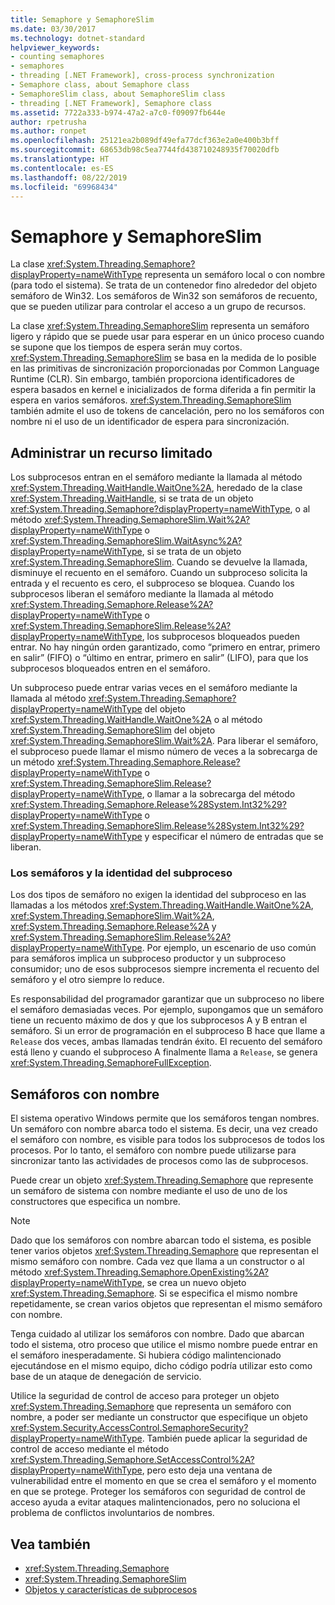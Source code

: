 ```yaml
---
title: Semaphore y SemaphoreSlim
ms.date: 03/30/2017
ms.technology: dotnet-standard
helpviewer_keywords:
- counting semaphores
- semaphores
- threading [.NET Framework], cross-process synchronization
- Semaphore class, about Semaphore class
- SemaphoreSlim class, about SemaphoreSlim class
- threading [.NET Framework], Semaphore class
ms.assetid: 7722a333-b974-47a2-a7c0-f09097fb644e
author: rpetrusha
ms.author: ronpet
ms.openlocfilehash: 25121ea2b089df49efa77dcf363e2a0e400b3bff
ms.sourcegitcommit: 68653db98c5ea7744fd438710248935f70020dfb
ms.translationtype: HT
ms.contentlocale: es-ES
ms.lasthandoff: 08/22/2019
ms.locfileid: "69968434"
---
```

# <a name="semaphore-and-semaphoreslim"></a>Semaphore y SemaphoreSlim
La clase <xref:System.Threading.Semaphore?displayProperty=nameWithType> representa un semáforo local o con nombre (para todo el sistema). Se trata de un contenedor fino alrededor del objeto semáforo de Win32. Los semáforos de Win32 son semáforos de recuento, que se pueden utilizar para controlar el acceso a un grupo de recursos.  
  
 La clase <xref:System.Threading.SemaphoreSlim> representa un semáforo ligero y rápido que se puede usar para esperar en un único proceso cuando se supone que los tiempos de espera serán muy cortos. <xref:System.Threading.SemaphoreSlim> se basa en la medida de lo posible en las primitivas de sincronización proporcionadas por Common Language Runtime (CLR). Sin embargo, también proporciona identificadores de espera basados en kernel e inicializados de forma diferida a fin permitir la espera en varios semáforos. <xref:System.Threading.SemaphoreSlim> también admite el uso de tokens de cancelación, pero no los semáforos con nombre ni el uso de un identificador de espera para sincronización.  
  
## <a name="managing-a-limited-resource"></a>Administrar un recurso limitado  
 Los subprocesos entran en el semáforo mediante la llamada al método <xref:System.Threading.WaitHandle.WaitOne%2A>, heredado de la clase <xref:System.Threading.WaitHandle>, si se trata de un objeto <xref:System.Threading.Semaphore?displayProperty=nameWithType>, o al método <xref:System.Threading.SemaphoreSlim.Wait%2A?displayProperty=nameWithType> o <xref:System.Threading.SemaphoreSlim.WaitAsync%2A?displayProperty=nameWithType>, si se trata de un objeto <xref:System.Threading.SemaphoreSlim>. Cuando se devuelve la llamada, disminuye el recuento en el semáforo. Cuando un subproceso solicita la entrada y el recuento es cero, el subproceso se bloquea. Cuando los subprocesos liberan el semáforo mediante la llamada al método <xref:System.Threading.Semaphore.Release%2A?displayProperty=nameWithType> o <xref:System.Threading.SemaphoreSlim.Release%2A?displayProperty=nameWithType>, los subprocesos bloqueados pueden entrar. No hay ningún orden garantizado, como “primero en entrar, primero en salir” (FIFO) o “último en entrar, primero en salir” (LIFO), para que los subprocesos bloqueados entren en el semáforo.  
  
 Un subproceso puede entrar varias veces en el semáforo mediante la llamada al método <xref:System.Threading.Semaphore?displayProperty=nameWithType> del objeto <xref:System.Threading.WaitHandle.WaitOne%2A> o al método <xref:System.Threading.SemaphoreSlim> del objeto <xref:System.Threading.SemaphoreSlim.Wait%2A>. Para liberar el semáforo, el subproceso puede llamar el mismo número de veces a la sobrecarga de un método <xref:System.Threading.Semaphore.Release?displayProperty=nameWithType> o <xref:System.Threading.SemaphoreSlim.Release?displayProperty=nameWithType>, o llamar a la sobrecarga del método <xref:System.Threading.Semaphore.Release%28System.Int32%29?displayProperty=nameWithType> o <xref:System.Threading.SemaphoreSlim.Release%28System.Int32%29?displayProperty=nameWithType> y especificar el número de entradas que se liberan.  
  
### <a name="semaphores-and-thread-identity"></a>Los semáforos y la identidad del subproceso  
 Los dos tipos de semáforo no exigen la identidad del subproceso en las llamadas a los métodos <xref:System.Threading.WaitHandle.WaitOne%2A>, <xref:System.Threading.SemaphoreSlim.Wait%2A>, <xref:System.Threading.Semaphore.Release%2A> y <xref:System.Threading.SemaphoreSlim.Release%2A?displayProperty=nameWithType>. Por ejemplo, un escenario de uso común para semáforos implica un subproceso productor y un subproceso consumidor; uno de esos subprocesos siempre incrementa el recuento del semáforo y el otro siempre lo reduce.  
  
 Es responsabilidad del programador garantizar que un subproceso no libere el semáforo demasiadas veces. Por ejemplo, supongamos que un semáforo tiene un recuento máximo de dos y que los subprocesos A y B entran el semáforo. Si un error de programación en el subproceso B hace que llame a `Release` dos veces, ambas llamadas tendrán éxito. El recuento del semáforo está lleno y cuando el subproceso A finalmente llama a `Release`, se genera <xref:System.Threading.SemaphoreFullException>.  
  
## <a name="named-semaphores"></a>Semáforos con nombre  
 El sistema operativo Windows permite que los semáforos tengan nombres. Un semáforo con nombre abarca todo el sistema. Es decir, una vez creado el semáforo con nombre, es visible para todos los subprocesos de todos los procesos. Por lo tanto, el semáforo con nombre puede utilizarse para sincronizar tanto las actividades de procesos como las de subprocesos.  
  
 Puede crear un objeto <xref:System.Threading.Semaphore> que represente un semáforo de sistema con nombre mediante el uso de uno de los constructores que especifica un nombre.  
  
> [!NOTE]
> Dado que los semáforos con nombre abarcan todo el sistema, es posible tener varios objetos <xref:System.Threading.Semaphore> que representan el mismo semáforo con nombre. Cada vez que llama a un constructor o al método <xref:System.Threading.Semaphore.OpenExisting%2A?displayProperty=nameWithType>, se crea un nuevo objeto <xref:System.Threading.Semaphore>. Si se especifica el mismo nombre repetidamente, se crean varios objetos que representan el mismo semáforo con nombre.  
  
 Tenga cuidado al utilizar los semáforos con nombre. Dado que abarcan todo el sistema, otro proceso que utilice el mismo nombre puede entrar en el semáforo inesperadamente. Si hubiera código malintencionado ejecutándose en el mismo equipo, dicho código podría utilizar esto como base de un ataque de denegación de servicio.  
  
 Utilice la seguridad de control de acceso para proteger un objeto <xref:System.Threading.Semaphore> que representa un semáforo con nombre, a poder ser mediante un constructor que especifique un objeto <xref:System.Security.AccessControl.SemaphoreSecurity?displayProperty=nameWithType>. También puede aplicar la seguridad de control de acceso mediante el método <xref:System.Threading.Semaphore.SetAccessControl%2A?displayProperty=nameWithType>, pero esto deja una ventana de vulnerabilidad entre el momento en que se crea el semáforo y el momento en que se protege. Proteger los semáforos con seguridad de control de acceso ayuda a evitar ataques malintencionados, pero no soluciona el problema de conflictos involuntarios de nombres.  
  
## <a name="see-also"></a>Vea también

- <xref:System.Threading.Semaphore>
- <xref:System.Threading.SemaphoreSlim>
- [Objetos y características de subprocesos](../../../docs/standard/threading/threading-objects-and-features.md)
